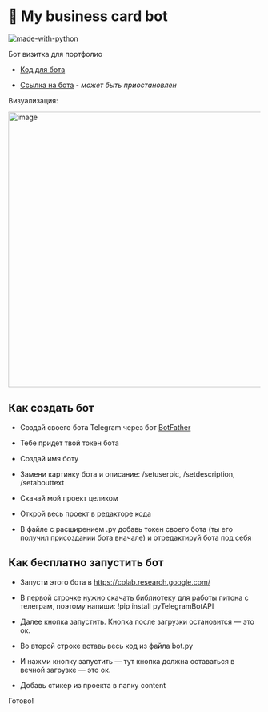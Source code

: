 # 🦄 My business card bot

[![made-with-python](https://img.shields.io/badge/Made%20with-Python-1f425f.svg)](https://www.python.org/)

Бот визитка для портфолио

- [Код для бота](https://github.com/tacitcoast/Telegram-Bot-Portfolio/blob/main/bot.py)

- [Ссылка на бота](https://t.me/qa_delaware_bot) - *может быть приостановлен*

Визуализация:

<img width="550" alt="image" src="https://user-images.githubusercontent.com/44261093/216407848-64272205-bb63-454f-99e2-8f161dec205e.png">

## Как создать бот
- Создай своего бота Telegram через бот [BotFather](https://t.me/BotFather)

- Тебе придет твой токен бота

- Создай имя боту

- Замени картинку бота и описание: /setuserpic, /setdescription, /setabouttext

- Скачай мой проект целиком

- Открой весь проект в редакторе кода

- В файле с расширением .py добавь токен своего бота (ты его получил присоздании бота вначале) и отредактируй бота под себя

## Как бесплатно запустить бот

- Запусти этого бота в https://colab.research.google.com/

- В первой строчке нужно скачать библиотеку для работы питона с телеграм, поэтому напиши:
!pip install pyTelegramBotAPI

- Далее кнопка запустить. Кнопка после загрузки остановится — это ок.

- Во второй строке вставь весь код из файла bot.py

- И нажми кнопку запустить — тут кнопка должна оставаться в вечной загрузке — это ок.

- Добавь стикер из проекта в папку content

Готово!

